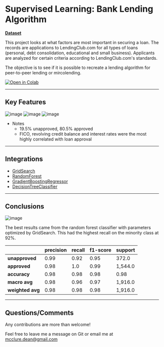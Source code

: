 
# Supervised Learning: Bank Lending Algorithm

[**Dataset**](https://www.kaggle.com/kennykozak/loan-repayment-prediction?select=loan_data_final.csv)

This project looks at what factors are most important in securing a loan. The records are applications to LendingClub.com for all types of loans (personal, debt consolidation, educational and small business). Applicants are analyzed for certain criteria according to LendingClub.com's standards.

The objective is to see if it is possible to recreate a lending algorithm for peer-to-peer lending or mircolending.

[![Open in Colab](https://colab.research.google.com/assets/colab-badge.svg)](https://drive.google.com/file/d/13NUEak9fC4cPd7rf1I9DcMHAF5zHOU3f/view?usp=sharing)


----

## Key Features

![image](https://storage.googleapis.com/lending_algorithm/corr_chart.png)
![image](https://storage.googleapis.com/lending_algorithm/feature_importances.png)
![image](https://storage.googleapis.com/lending_algorithm/FICO-dist.png)


- Notes
	* 19.5% unapproved, 80.5% approved
	* FICO, revolving credit balance and interest rates were the most highly correlated with loan approval

----

## Integrations

* [GridSearch](https://scikit-learn.org/stable/modules/generated/sklearn.model_selection.GridSearchCV.html)
* [RandomForest](https://scikit-learn.org/stable/modules/generated/sklearn.ensemble.RandomForestClassifier.html)
* [GradientBoostingRegressor](https://scikit-learn.org/stable/modules/generated/sklearn.ensemble.GradientBoostingRegressor.html)
* [DecisionTreeClassifier](https://scikit-learn.org/stable/modules/generated/sklearn.tree.DecisionTreeClassifier.html)

----

## Conclusions

![image](https://storage.googleapis.com/lending_algorithm/r_forest_conf_matrix.png)

The best results came from the random forest classifier with parameters optimized by GridSearch. This had the highest recall on the minority class at 92%.

|	   |precision| recall|	f1-score|support|
| -------- | ------ | ----- | ----- | -------- |
|**unapproved**|	0.99|	0.92|	0.95|	372.0|
|**approved**|	0.98|	1.0|	0.99|	1,544.0|
|**accuracy**|	0.98|	0.98|	0.98|	0.98|
|**macro avg**|	0.98|	0.96|	0.97|	1,916.0|
|**weighted avg**|	0.98|	0.98|	0.98|	1,916.0|


----

## Questions/Comments

Any contributions are more than welcome!

Feel free to leave me a message on Git or email me at mcclure.dean@gmail.com
